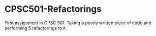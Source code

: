 # CPSC501-Refactorings
First assignment in CPSC 501. Taking a poorly written piece of code and performing 5 refactorings to it.
